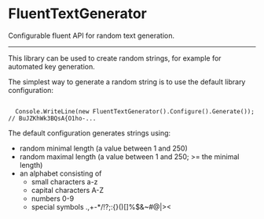 # FluentTextGenerator

Configurable fluent API for random text generation.

-----------------------------------------------------
This library can be used to create random strings, for example for automated key generation.

The simplest way to generate a random string is to use the default library configuration:

<code>
  Console.WriteLine(new FluentTextGenerator().Configure().Generate()); // BuJZKhWk3BQsA{O1ho-...
</code>

The default configuration generates strings using:
- random minimal length (a value between 1 and 250)
- random maximal length (a value between 1 and 250; >= the minimal length)
- an alphabet consisting of
  - small characters a-z
  - capital characters A-Z
  - numbers 0-9
  - special symbols .,+-*/!?;:{}()[]%$&~#@|><

